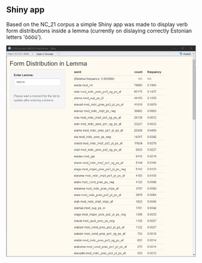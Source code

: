 ## Shiny app

Based on the NC_21 corpus a simple Shiny app was made to display verb form distributions inside a lemma (currently on dislaying correctly Estonian letters 'õööü').

![Shiny app](https://github.com/ahtokiil/ids_2023/blob/main/shiny.png)
